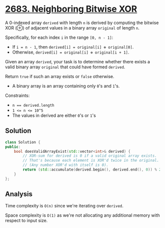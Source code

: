 # [2683. Neighboring Bitwise XOR](https://leetcode.com/problems/neighboring-bitwise-xor)

A 0-indexed array `derived` with length `n` is derived by computing the bitwise
XOR (⊕) of adjacent values in a binary array `original` of length `n`.

Specifically, for each index `i` in the range `[0, n - 1]`:

* If `i = n - 1`, then `derived[i] = original[i] ⊕ original[0]`.
* Otherwise, `derived[i] = original[i] ⊕ original[i + 1]`.

Given an array `derived`, your task is to determine whether there exists a valid
binary array `original` that could have formed `derived`.

Return `true` if such an array exists or `false` otherwise.

* A binary array is an array containing only `0`'s and `1`'s.

Constraints:

* `n == derived.length`
* `1 <= n <= 10^5`
* The values in derived are either `0`'s or `1`'s

## Solution

```c++
class Solution {
public:
    bool doesValidArrayExist(std::vector<int>& derived) {
        // XOR-sum for derived is 0 if a valid original array exists.
        // That's because each element is XOR'd twice in the original.
        // (Any number XOR'd with itself is 0).
        return (std::accumulate(derived.begin(), derived.end(), 0)) % 2 == 0;
    }
};
```

## Analysis

Time complexity is `O(n)` since we're iterating over `derived`.

Space complexity is `O(1)` as we're not allocating any additional memory with
respect to input size.

